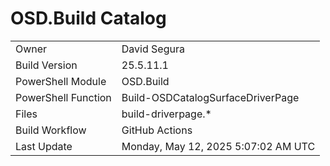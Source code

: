 ﻿# OSD.Build Catalog

| | |
|-|-|
| Owner | David Segura |
| Build Version | 25.5.11.1 |
| PowerShell Module | OSD.Build |
| PowerShell Function | Build-OSDCatalogSurfaceDriverPage |
| Files | build-driverpage.* |
| Build Workflow | GitHub Actions |
| Last Update | Monday, May 12, 2025 5:07:02 AM UTC |
